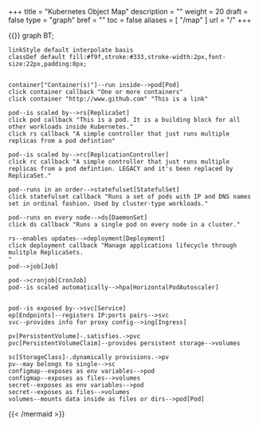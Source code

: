 +++
title = "Kubernetes Object Map"
description = ""
weight = 20
draft = false
type = "graph"
bref = ""
toc = false
aliases = [
    "/map"
]
url = "/"
+++

{{<mermaid>}}
graph BT;
    
    linkStyle default interpolate basis
    classDef default fill:#f9f,stroke:#333,stroke-width:2px,font-size:22px,padding:8px;


    container["Container(s)"]--run inside-->pod[Pod]
    click container callback "One or more containers"
    click container "http://www.github.com" "This is a link"

    pod--is scaled by-->rs[ReplicaSet]
    click pod callback "This is a pod. It is a building block for all other workloads inside Kubernetes."
    click rs callback "A simple controller that just runs multiple replicas from a pod defintion"

    pod--is scaled by-->rc[ReplicationController]
    click rc callback "A simple controller that just runs multiple replicas from a pod defintion. LEGACY and it's been replaced by ReplicaSet."

    pod--runs in an order-->statefulset[StatefulSet]
    click statefulset callback "Runs a set of pods with IP and DNS names set in ordinal fashion. Used by cluster-type workloads."

    pod--runs on every node-->ds[DaemonSet]
    click ds callback "Runs a single pod on every node in a cluster."

    rs--enables updates-->deployment[Deployment]
    click deployment callback "Manage applications lifecycle through mulitple ReplicaSets.
    "
    pod-->job[Job]

    pod-->cronjob[CronJob]
    pod--is scaled automatically-->hpa[HorizontalPodAutoscaler]


    pod--is exposed by-->svc[Service]
    ep[Endpoints]--registers IP:ports pairs-->svc
    svc--provides info for proxy config-->ing[Ingress]
    
    pv[PersistentVolume]-.satisfies.->pvc
    pvc[PersistentVolumeClaim]--provides persistent storage-->volumes

    sc[StorageClass]-.dynamically provisions.->pv
    pv--may belongs to single-->sc
    configmap--exposes as env variables-->pod
    configmap--exposes as files-->volumes
    secret--exposes as env variables-->pod
    secret--exposes as files-->volumes
    volumes--mounts data inside as files or dirs-->pod[Pod]

{{< /mermaid >}}

